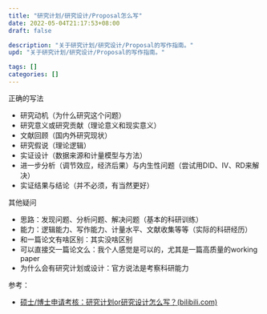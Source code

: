```yaml
---
title: "研究计划/研究设计/Proposal怎么写"
date: 2022-05-04T21:17:53+08:00
draft: false

description: "关于研究计划/研究设计/Proposal的写作指南。"
upd: "关于研究计划/研究设计/Proposal的写作指南。"

tags: []
categories: []
---
```


<!--more-->

正确的写法

- 研究动机（为什么研究这个问题）
- 研究意义或研究贡献（理论意义和现实意义）
- 文献回顾（国内外研究现状）
- 研究假说（理论逻辑）
- 实证设计（数据来源和计量模型与方法）
- 进一步分析（调节效应，经济后果）与内生性问题（尝试用DID、IV、RD来解决）
- 实证结果与结论（并不必须，有当然更好）

其他疑问

- 思路：发现问题、分析问题、解决问题（基本的科研训练）
- 能力：逻辑能力、写作能力、计量水平、文献收集等等（实际的科研经历）
- 和一篇论文有啥区别：其实没啥区别
- 可以直接交一篇论文么：我个人感觉是可以的，尤其是一篇高质量的working paper
- 为什么会有研究计划或设计：官方说法是考察科研能力

参考：

- [硕士/博士申请考核：研究计划or研究设计怎么写？(bilibili.com)](https://www.bilibili.com/read/cv12931229)
